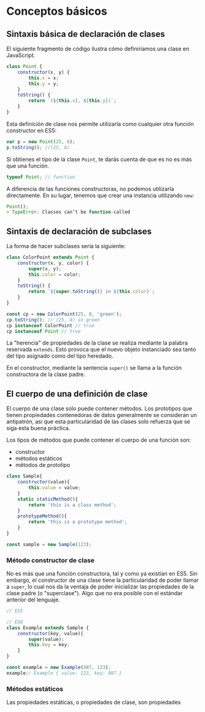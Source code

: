 # Conceptos básicos

## Sintaxis básica de declaración de clases
El siguiente fragmento de código ilustra cómo definiríamos una clase en JavaScript.

```javascript
class Point {
    constructor(x, y) {
        this.x = x;
        this.y = y;
    }
    toString() {
        return `(${this.x}, ${this.y})`;
    }
}
```

Esta definición de clase nos permite utilizarla como cualquier otra función constructor en ES5:

```javascript
var p = new Point(25, 8);
p.toString(); //(25, 8)
````

Si obtienes el tipo de la clase `Point`, te darás cuenta de que es no es más que una función.

```javascript
typeof Point; // function
```

A diferencia de las funciones constructoras, no podemos utilizarla directamente. En su lugar, tenemos que crear una instancia utilizando `new`: 

```javascript
Point();
> TypeError: Classes can’t be function-called
```

## Sintaxis de declaración de subclases
La forma de hacer subclases sería la siguiente:

```javascript
class ColorPoint extends Point {
    constructor(x, y, color) {
        super(x, y);
        this.color = color;
    }
    toString() {
        return `${super.toString()} in ${this.color}`;
    }
}

const cp = new ColorPoint(25, 8, 'green');
cp.toString(); // (25, 8) in green
cp instanceof ColorPoint // true
cp instanceof Point // true
```
La "herencia" de propiedades de la clase se realiza mediante la palabra reservada `extends`. Esto provoca que el nuevo objeto instanciado sea tanto del tipo asignado como del tipo heredado.

En el constructor, mediante la sentencia `super()` se llama a la función constructora de la clase padre.

## El cuerpo de una definición de clase
El cuerpo de una clase solo puede contener métodos. Los prototipos que tienen propiedades contenedoras de datos generalmente se consideran un antipatrón, así que esta particularidad de las clases solo refuerza que se siga esta buena práctica.

Los tipos de métodos que puede contener el cuerpo de una función son:

* constructor
* métodos estáticos
* métodos de prototipo

```javascript
class Sample{
    constructor(value){
        this.value = value;
    }
    static staticMethod(){
        return 'this is a class method';
    }
    prototypeMethod(){
        return 'this is a prototype method';
    }
}

const sample = new Sample(123);
```

### Método constructor de clase
No es más que una función constructora, tal y como ya existían en ES5. Sin embargo, el constructor de una clase tiene la particularidad de poder llamar a `super`, lo cual nos da la ventaja de poder inicializar las propiedades de la clase padre (o "superclase"). Algo que no era posible con el estándar anterior del lenguaje.

```javascript
// ES5
```

```javascript
// ES6
class Example extends Sample {
    constructor(key, value){
        super(value);
        this.key = key;
    }
}

const example = new Example(987, 123);
example// Example { value: 123, key: 987 }
```

### Métodos estáticos
Las propiedades estáticas, o propiedades de clase, son propiedades 
